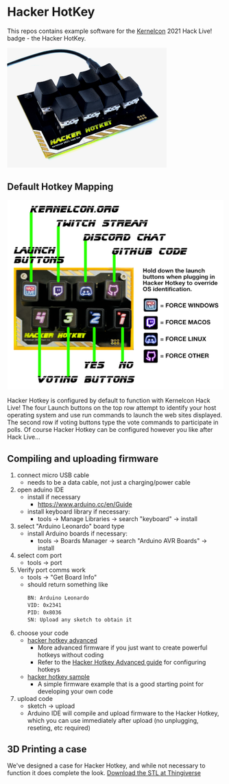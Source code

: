 # Hacker HotKey
This repos contains example software for the [Kernelcon](https://kernelcon.org/) 2021 Hack Live! badge - the Hacker HotKey.

[![hacker hotkey hotkey image](./hackerhotkey-sm-white.png)](https://kernelcon.square.site/)

## Default Hotkey Mapping

[![hacker hotkey default buttons](./defaultkeys.png)](https://kernelcon.square.site/)

Hacker Hotkey is configured by default to function with Kernelcon Hack Live!
The four Launch buttons on the top row attempt to identify your host operating system and use run commands to launch the web sites displayed.
The second row if voting buttons type the vote commands to participate in polls.
Of course Hacker Hotkey can be configured however you like after Hack Live...

## Compiling and uploading firmware

1. connect micro USB cable  
   * needs to be a data cable, not just a charging/power cable
2. open aduino IDE  
   * install if necessary 
       * https://www.arduino.cc/en/Guide
   * install keyboard library if necessary:
       * tools -> Manage Libraries -> search "keyboard" -> install
3. select "Arduino Leonardo" board type
   * install Arduino boards if necessary:
      * tools -> Boards Manager -> search "Arduino AVR Boards" -> install 
4. select com port
   * tools -> port
5. Verify port comms work
   * tools -> "Get Board Info"
   * should return something like
      ```sh
      BN: Arduino Leonardo
      VID: 0x2341
      PID: 0x8036
      SN: Upload any sketch to obtain it
      ```
6. choose your code
   * [hacker hotkey advanced](hackerhotkey-adv/hackerhotkey-adv.ino)
      * More advanced firmware if you just want to create powerful hotkeys without coding
      * Refer to the [Hacker Hotkey Advanced guide](README-adv.md) for configuring hotkeys
   * [hacker hotkey sample](hackerHotKey/hackerHotKey.ino) 
      * A simple firmware example that is a good starting point for developing your own code
7. upload code
   * sketch -> upload
   * Arduino IDE will compile and upload firmware to the Hacker Hotkey, which you can use immediately after upload (no unplugging, reseting, etc required)

## 3D Printing a case

We've designed a case for Hacker Hotkey, and while not necessary to function it does complete the look.  [Download the STL at Thingiverse](https://www.thingiverse.com/thing:4828073/apps)



